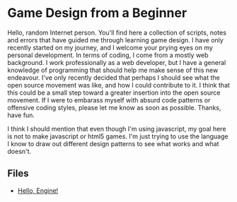 # Game Design from a Beginner

Hello, random Internet person. You'll find here a collection of scripts, notes and errors that have guided me through learning game design. I have only recently started on my journey, and I welcome your prying eyes on my personal development. In terms of coding, I come from a mostly web background. I work professionally as a web developer, but I have a general knowledge of programming that should help me make sense of this new endeavour. I've only recently decided that perhaps I should see what the open source movement was like, and how I could contribute to it. I think that this could be a small step toward a greater insertion into the open source movement. If I were to embarass myself with absurd code patterns or offensive coding styles, please let me know as soon as possible. Thanks, have fun.

I think I should mention that even though I'm using javascript, my goal here is not to make javascript or html5 games. I'm just trying to use the language I know to draw out different design patterns to see what works and what doesn't.

## Files

* [Hello, Engine!](https://github.com/koganei/BeginnerGameDesign/tree/master/HelloEngine "My First Engine!")